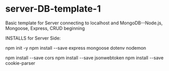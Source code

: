 # server-DB-template-1
Basic template for Server connecting to localhost and MongoDB--Node.js, Mongoose, Express, CRUD beginning

INSTALLS for Server Side:

npm init -y
npm install --save express mongoose dotenv nodemon

npm install --save cors
npm install --save jsonwebtoken
npm install --save cookie-parser


